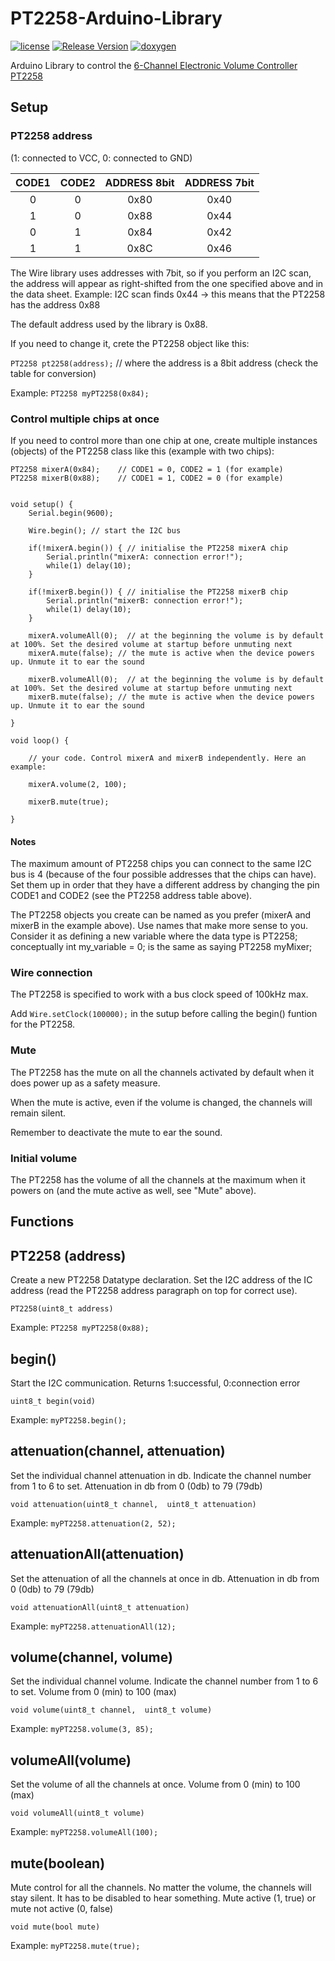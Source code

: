# PT2258-Arduino-Library

[![license](https://img.shields.io/github/license/peaceiris/actions-gh-pages.svg)](https://github.com/peaceiris/actions-gh-pages/blob/main/LICENSE)
[![Release Version](https://img.shields.io/github/v/release/marclura/PT2258-Arduino-Library?include_prereleases)](https://github.com/marclura/PT2258-Arduino-Library/releases)
[![doxygen](https://img.shields.io/badge/doxygen%20documentation-view-blue)](https://marclura.github.io/PT2258-Arduino-Library)


Arduino Library to control the [6-Channel Electronic Volume Controller PT2258](https://www.princeton.com.tw/%E7%94%A2%E5%93%81%E7%B8%BD%E8%A6%BD/Multimedia-Audio-IC/Electronic-Volume-Controller/Electronic-Volume-Controller-6-Channels)


## Setup

### PT2258 address

(1: connected to VCC, 0: connected to GND)

| CODE1 | CODE2 | ADDRESS 8bit | ADDRESS 7bit |
|:-----:|:-----:|:------------:|:------------:|
|   0   |   0   |    0x80      |    0x40      |
|   1   |   0   |    0x88      |    0x44      |
|   0   |   1   |    0x84      |    0x42      |
|   1   |   1   |    0x8C      |    0x46      |


The Wire library uses addresses with 7bit, so if you perform an I2C scan,
the address will appear as right-shifted from the one specified
above and in the data sheet.
Example: I2C scan finds 0x44 -> this means that the PT2258 has the address 0x88

The default address used by the library is 0x88.

If you need to change it, crete the PT2258 object like this:

`PT2258 pt2258(address);` // where the address is a 8bit address (check the table for conversion)

Example: `PT2258 myPT2258(0x84);`

### Control multiple chips at once

If you need to control more than one chip at one, create multiple instances (objects) of the PT2258 class like this (example with two chips):

```
PT2258 mixerA(0x84);    // CODE1 = 0, CODE2 = 1 (for example)
PT2258 mixerB(0x88);    // CODE1 = 1, CODE2 = 0 (for example)


void setup() {
    Serial.begin(9600);

    Wire.begin(); // start the I2C bus

    if(!mixerA.begin()) { // initialise the PT2258 mixerA chip
        Serial.println("mixerA: connection error!");
        while(1) delay(10);
    }

    if(!mixerB.begin()) { // initialise the PT2258 mixerB chip
        Serial.println("mixerB: connection error!");
        while(1) delay(10);
    }

    mixerA.volumeAll(0);  // at the beginning the volume is by default at 100%. Set the desired volume at startup before unmuting next
    mixerA.mute(false); // the mute is active when the device powers up. Unmute it to ear the sound

    mixerB.volumeAll(0);  // at the beginning the volume is by default at 100%. Set the desired volume at startup before unmuting next
    mixerB.mute(false); // the mute is active when the device powers up. Unmute it to ear the sound

}

void loop() {

    // your code. Control mixerA and mixerB independently. Here an example:

    mixerA.volume(2, 100);

    mixerB.mute(true);

}

```

#### Notes

The maximum amount of PT2258 chips you can connect to the same I2C bus is 4 (because of the four possible addresses that the chips can have). Set them up in order that they have a different address by changing the pin CODE1 and CODE2 (see the PT2258 address table above).

The PT2258 objects you create can be named as you prefer (mixerA and mixerB in the example above). Use names that make more sense to you.
Consider it as defining a new variable where the data type is PT2258; conceptually int my_variable = 0; is the same as saying PT2258 myMixer;


### Wire connection
The PT2258 is specified to work with a bus clock speed of 100kHz max.

Add `Wire.setClock(100000);` in the sutup before calling the begin() funtion for
the PT2258.


### Mute
The PT2258 has the mute on all the channels activated by default when it does power
up as a safety measure.

When the mute is active, even if the volume is changed, the channels will remain silent.

Remember to deactivate the mute to ear the sound.


### Initial volume
The PT2258 has the volume of all the channels at the maximum when it powers on (and the mute active as well, see "Mute" above).


## Functions

## PT2258 (address)
Create a new PT2258 Datatype declaration. Set the I2C address of the IC address (read the PT2258 address paragraph on top for correct use).

`PT2258(uint8_t address)`

Example: `PT2258 myPT2258(0x88);`


## begin()
Start the I2C communication. Returns 1:successful, 0:connection error

`uint8_t begin(void)`

Example: `myPT2258.begin();`


## attenuation(channel, attenuation)
Set the individual channel attenuation in db. Indicate the channel number from 1 to 6 to set. Attenuation in db from 0 (0db) to 79 (79db)

`void attenuation(uint8_t channel,  uint8_t attenuation)`

Example: `myPT2258.attenuation(2, 52);`


## attenuationAll(attenuation)
Set the attenuation of all the channels at once in db. Attenuation in db from 0 (0db) to 79 (79db)

`void attenuationAll(uint8_t attenuation)`

Example: `myPT2258.attenuationAll(12);`


## volume(channel, volume)
Set the individual channel volume. Indicate the channel number from 1 to 6 to set. Volume from 0 (min) to 100 (max)

`void volume(uint8_t channel,  uint8_t volume)`

Example: `myPT2258.volume(3, 85);`


## volumeAll(volume)
Set the volume of all the channels at once. Volume from 0 (min) to 100 (max)

`void volumeAll(uint8_t volume)`

Example: `myPT2258.volumeAll(100);`


## mute(boolean)
Mute control for all the channels. No matter the volume, the channels will stay silent. It has to be disabled to hear something. Mute active (1, true) or mute not active (0, false)

`void mute(bool mute)`

Example: `myPT2258.mute(true);`
